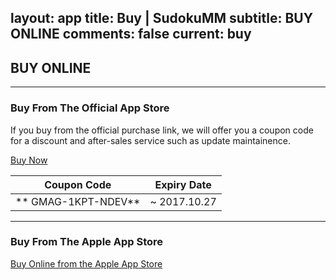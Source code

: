 layout: app
title: Buy | SudokuMM
subtitle: BUY ONLINE
comments: false
current: buy
---

## <strong>BUY ONLINE</strong>
---

### Buy From The Official App Store
If you buy from the official purchase link, we will offer you a coupon code for a discount and after-sales service such as update maintainence. 

<a href="https://shopper.mycommerce.com/checkout/cart/add/55399-54" target="_blank"><span class="cls-banner-start-link"> <i class="fa fa-shopping-bag fa-3x" aria-hidden="true"></i> <span> Buy Now </span> <i class="fa fa-angle-double-right"></i> </span></a>

Coupon Code | Expiry Date
------ | -------
**	GMAG-1KPT-NDEV** | ~ 2017.10.27


---

### Buy From The Apple App Store
<a href="https://itunes.apple.com/us/app/sudokumm/id898159925?l=zh&ls=1&mt=12" target="_blank"><span class="cls-banner-start-link"> <i class="fa fa-apple fa-3x" aria-hidden="true"></i> <span> Buy Online from the Apple App Store </span><i class="fa fa-angle-double-right"></i></span> </a>